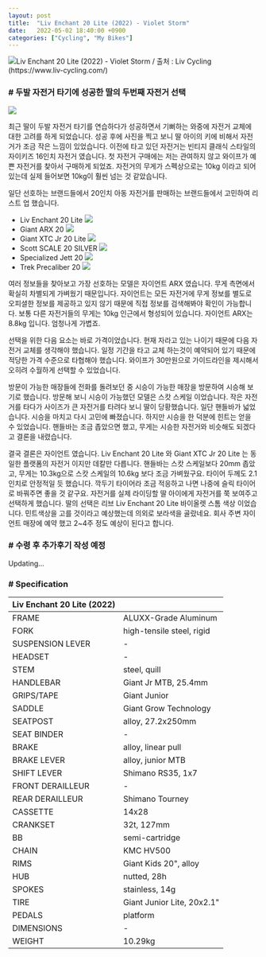 ```yaml
---
layout: post
title:  "Liv Enchant 20 Lite (2022) - Violet Storm"
date:   2022-05-02 18:40:00 +0900
categories: ["Cycling", "My Bikes"]
---
```

![Liv Enchant 20 Lite (2022) - Violet Storm / 출처 : Liv Cycling (https://www.liv-cycling.com/)](https://img1.daumcdn.net/thumb/R1280x0/?scode=mtistory2&fname=https%3A%2F%2Fblog.kakaocdn.net%2Fdn%2Fdu29R2%2FbtrA33UXxVg%2FfHvXGgE927lRfB0dgv6D10%2Fimg.png)

### # 두발 자전거 타기에 성공한 딸의 두번째 자전거 선택

![](https://img1.daumcdn.net/thumb/R1280x0/?scode=mtistory2&fname=https%3A%2F%2Fblog.kakaocdn.net%2Fdn%2FcryPcv%2FbtrA3tfj756%2FZ2gkjzd0NlJCTYbFxG2kK0%2Fimg.png)

최근 딸이 두발 자전거 타기를 연습하다가 성공하면서 기뻐하는 와중에 자전거 교체에 대한 고려를 하게 되었습니다.
성공 후에 사진을 찍고 보니 딸 아이의 키에 비해서 자전거가 조금 작은 느낌이 있었습니다.
이전에 타고 있던 자전거는 빈티지 클래식 스타일의 자이키즈 16인치 자전거 였습니다.
첫 자전거 구매에는 저는 관여하지 않고 와이프가 예쁜 자전거를 찾아서 구매하게 되었죠.
자전거의 무게가 스펙상으로는 10kg 이라고 되어 있는데 실제 들어보면 10kg이 훨씬 넘는 것 같았습니다.



일단 선호하는 브랜드들에서 20인치 아동 자전거를 판매하는 브랜드들에서 고민하여 리스트 업 했습니다.

* Liv Enchant 20 Lite
![](https://img1.daumcdn.net/thumb/R1280x0/?scode=mtistory2&fname=https%3A%2F%2Fblog.kakaocdn.net%2Fdn%2FcrocdA%2FbtrA54ZH4XD%2FvRiDjhE6FeDNJev7bgm1jK%2Fimg.png)
* Giant ARX 20
![](https://img1.daumcdn.net/thumb/R1280x0/?scode=mtistory2&fname=https%3A%2F%2Fblog.kakaocdn.net%2Fdn%2Fd8o2jh%2FbtrA3ruX98w%2FVg076jYdpWLy4li7Fl2Qb1%2Fimg.png)
* Giant XTC Jr 20 Lite
![](https://img1.daumcdn.net/thumb/R1280x0/?scode=mtistory2&fname=https%3A%2F%2Fblog.kakaocdn.net%2Fdn%2FSPeug%2FbtrA5sTY7xW%2FgGnWugAhFThn0GKyBDegW1%2Fimg.png)
* Scott SCALE 20 SILVER 
![](https://img1.daumcdn.net/thumb/R1280x0/?scode=mtistory2&fname=https%3A%2F%2Fblog.kakaocdn.net%2Fdn%2FcFU98e%2FbtrA1Bx7pBQ%2FHitm7dhzmnkZjEHR3c2k91%2Fimg.png)
* Specialized Jett 20
![](https://img1.daumcdn.net/thumb/R1280x0/?scode=mtistory2&fname=https%3A%2F%2Fblog.kakaocdn.net%2Fdn%2FO1NDj%2FbtrAZejcXod%2FabzSijRqthqF6zEPeDYULK%2Fimg.png)
* Trek Precaliber 20
![](https://img1.daumcdn.net/thumb/R1280x0/?scode=mtistory2&fname=https%3A%2F%2Fblog.kakaocdn.net%2Fdn%2FTUPRh%2FbtrAUkDsJD5%2F7WuK2rvzyZlU35S7KGx5V1%2Fimg.png)

여러 정보들을 찾아보고 가장 선호하는 모델은 자이언트 ARX 였습니다. 무게 측면에서 확실히 차별되게 가벼웠기 때문입니다.
자이언트는 모든 자전거에 무게 정보를 별도로 오피셜한 정보를 제공하고 있지 않기 때문에 직접 정보를 검색해봐야 확인이 가능합니다.
보통 다른 자전거들의 무게는 10kg 인근에서 형성되어 있습니다. 자이언트 ARX는 8.8kg 입니다. 엄청나게 가볍죠.



선택을 위한 다음 요소는 바로 가격이었습니다. 현재 자라고 있는 나이기 때문에 다음 자전거 교체를 생각해야 했습니다.
일정 기간을 타고 교체 하는것이 예약되어 있기 때문에 적당한 가격 수준으로 타협해야 했습니다.
와이프가 30만원으로 가이드라인을 제시해서 오히려 수월하게 선택할 수 있었습니다.



방문이 가능한 매장들에 전화를 돌려보던 중 시승이 가능한 매장을 방문하여 시승해 보기로 했습니다.
방문해 보니 시승이 가능했던 모델은 스캇 스케일 이었습니다. 작은 자전거를 타다가 사이즈가 큰 자전거를 타려다 보니 딸이 당황했습니다.
일단 핸들바가 넓었습니다. 시승을 마치고 다시 고민에 빠졌습니다. 하지만 시승을 한 덕분에 힌트는 얻을 수 있었습니다.
핸들바는 조금 좁았으면 했고, 무게는 시승한 자전거와 비슷해도 되겠다고 결론을 내렸습니다.



결국 결론은 자이언트 였습니다. Liv Enchant 20 Lite 와 Giant XTC Jr 20 Lite 는 동일한 플랫폼의 자전거 이지만 데칼만 다릅니다.
핸들바는 스캇 스케일보다 20mm 좁았고, 무게는 10.3kg으로 스캇 스케일의 10.6kg 보다 조금 가벼웠구요.
타이어 두께도 2.1인치로 안정적일 듯 했습니다. 깍두기 타이어라 조금 적응하고 나면 나중에 슬릭 타이어로 바꿔주면 좋을 것 같구요. 
자전거를 실제 라이딩할 딸 아이에게 자전거를 쭉 보여주고 선택하게 했습니다. 딸의 선택은 리브 Liv Enchant 20 Lite 바이올렛 스톰 색상 이었습니다.
민트색상을 고를 것이라고 예상했는데 의외로 보라색을 골랐네요. 회사 주변 자이언트 매장에 예약 했고 2~4주 정도 예상이 된다고 합니다.




### # 수령 후 추가후기 작성 예정

Updating...



### # Specification

| **Liv Enchant 20 Lite (2022)** |                            |
|--------------------------------|----------------------------|
| FRAME                          | ALUXX-Grade Aluminum       |
| FORK                           | high-tensile steel, rigid  |
| SUSPENSION LEVER               | \-                         |
| HEADSET                        | \-                         |
| STEM                           | steel, quill               |
| HANDLEBAR                      | Giant Jr MTB, 25.4mm       |
| GRIPS/TAPE                     | Giant Junior               |
| SADDLE                         | Giant Grow Technology      |
| SEATPOST                       | alloy, 27.2x250mm          |
| SEAT BINDER                    | \-                         |
| BRAKE                          | alloy, linear pull         |
| BRAKE LEVER                    | alloy, junior MTB          |
| SHIFT LEVER                    | Shimano RS35, 1x7          |
| FRONT DERAILLEUR               | \-                         |
| REAR DERAILLEUR                | Shimano Tourney            |
| CASSETTE                       | 14x28                      |
| CRANKSET                       | 32t, 127mm                 |
| BB                             | semi-cartridge             |
| CHAIN                          | KMC HV500                  |
| RIMS                           | Giant Kids 20", alloy      |
| HUB                            | nutted, 28h                |
| SPOKES                         | stainless, 14g             |
| TIRE                           | Giant Junior Lite, 20x2.1" |
| PEDALS                         | platform                   |
| DIMENSIONS                     | \-                         |
| WEIGHT                         | 10.29kg                    |